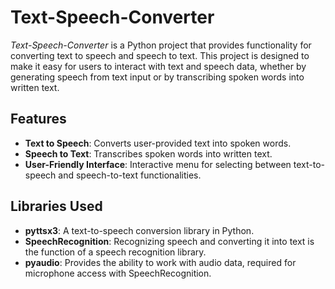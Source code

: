 # Text-Speech-Converter

*Text-Speech-Converter* is a Python project that provides functionality for converting text to speech and speech to text. This project is designed to make it easy for users to interact with text and speech data, whether by generating speech from text input or by transcribing spoken words into written text.

## Features

- **Text to Speech**: Converts user-provided text into spoken words.
- **Speech to Text**: Transcribes spoken words into written text.
- **User-Friendly Interface**: Interactive menu for selecting between text-to-speech and speech-to-text functionalities.

## Libraries Used

- **pyttsx3**: A text-to-speech conversion library in Python.
- **SpeechRecognition**: Recognizing speech and converting it into text is the function of a speech recognition library.
- **pyaudio**: Provides the ability to work with audio data, required for microphone access with SpeechRecognition.
